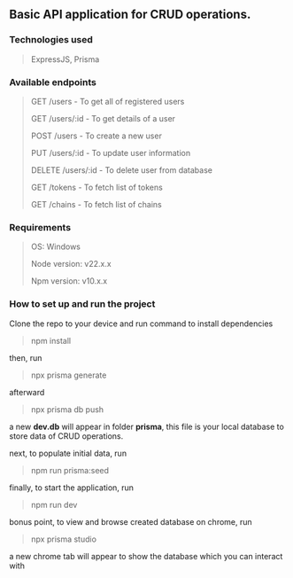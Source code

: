 ## Basic API application for CRUD operations.

### Technologies used

> ExpressJS, Prisma

### Available endpoints

> GET /users - To get all of registered users
>
> GET /users/:id - To get details of a user
>
> POST /users - To create a new user
>
> PUT /users/:id - To update user information
>
> DELETE /users/:id - To delete user from database
>
> GET /tokens - To fetch list of tokens
>
> GET /chains - To fetch list of chains

### Requirements
> OS: Windows
> 
> Node version: v22.x.x
>
> Npm version: v10.x.x

### How to set up and run the project

Clone the repo to your device and run command to install dependencies
> npm install

then, run

> npx prisma generate

afterward

> npx prisma db push

a new **dev.db** will appear in folder **prisma**, this file is your local database to store data of CRUD operations.

next, to populate initial data, run

> npm run prisma:seed

finally, to start the application, run

> npm run dev

bonus point, to view and browse created database on chrome, run

> npx prisma studio

a new chrome tab will appear to show the database which you can interact with
